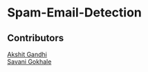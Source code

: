 # Spam-Email-Detection


## Contributors
[Akshit Gandhi](https://www.github.com/axit54)
<br /> 
[Savani Gokhale](https://www.github.com/sg6428)

